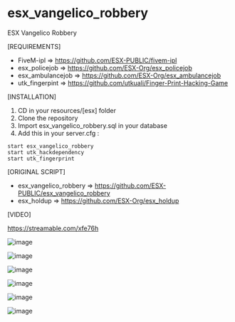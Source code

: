 # esx_vangelico_robbery
ESX Vangelico Robbery

[REQUIREMENTS]

  * FiveM-ipl   => https://github.com/ESX-PUBLIC/fivem-ipl
  * esx_policejob => https://github.com/ESX-Org/esx_policejob
  * esx_ambulancejob => https://github.com/ESX-Org/esx_ambulancejob
  * utk_fingerpint => https://github.com/utkuali/Finger-Print-Hacking-Game

[INSTALLATION]

1) CD in your resources/[esx] folder
2) Clone the repository
3) Import esx_vangelico_robbery.sql in your database
4) Add this in your server.cfg :

```
start esx_vangelico_robbery
start utk_hackdependency
start utk_fingerprint
```

[ORIGINAL SCRIPT]
  * esx_vangelico_robbery => https://github.com/ESX-PUBLIC/esx_vangelico_robbery
  * esx_holdup => https://github.com/ESX-Org/esx_holdup

[VIDEO]

https://streamable.com/xfe76h


![image](https://github.com/sebafreitas06/esx_vangelico_robbery/assets/166455094/33ee15ea-0d91-4e76-92de-958477538dfa)

![image](https://github.com/sebafreitas06/esx_vangelico_robbery/assets/166455094/27a77fde-409c-45e0-aaa9-1031c28af058)

![image](https://github.com/sebafreitas06/esx_vangelico_robbery/assets/166455094/126cb372-e1c4-4ae5-b0f0-680cf79cb2c7)

![image](https://github.com/sebafreitas06/esx_vangelico_robbery/assets/166455094/df597161-4f7a-4c91-b445-0599f2c3096a)

![image](https://github.com/sebafreitas06/esx_vangelico_robbery/assets/166455094/880ff188-1cd6-4001-a683-f8c0e7cd0fe5)

![image](https://github.com/sebafreitas06/esx_vangelico_robbery/assets/166455094/d9bf817b-af0b-41ca-b720-db4acadf4544)
